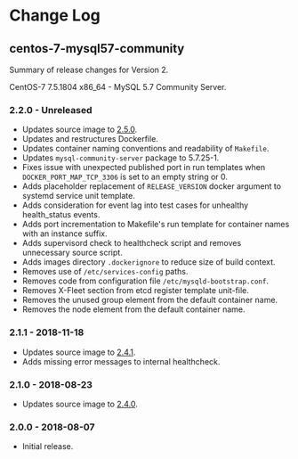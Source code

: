 # Change Log

## centos-7-mysql57-community

Summary of release changes for Version 2.

CentOS-7 7.5.1804 x86_64 - MySQL 5.7 Community Server.

### 2.2.0 - Unreleased

- Updates source image to [2.5.0](https://github.com/jdeathe/centos-ssh/releases/tag/2.5.0).
- Updates and restructures Dockerfile.
- Updates container naming conventions and readability of `Makefile`.
- Updates `mysql-community-server` package to 5.7.25-1.
- Fixes issue with unexpected published port in run templates when `DOCKER_PORT_MAP_TCP_3306` is set to an empty string or 0.
- Adds placeholder replacement of `RELEASE_VERSION` docker argument to systemd service unit template.
- Adds consideration for event lag into test cases for unhealthy health_status events.
- Adds port incrementation to Makefile's run template for container names with an instance suffix.
- Adds supervisord check to healthcheck script and removes unnecessary source script.
- Adds images directory `.dockerignore` to reduce size of build context.
- Removes use of `/etc/services-config` paths.
- Removes code from configuration file `/etc/mysqld-bootstrap.conf`.
- Removes X-Fleet section from etcd register template unit-file.
- Removes the unused group element from the default container name.
- Removes the node element from the default container name.

### 2.1.1 - 2018-11-18

- Updates source image to [2.4.1](https://github.com/jdeathe/centos-ssh/releases/tag/2.4.1).
- Adds missing error messages to internal healthcheck.

### 2.1.0 - 2018-08-23

- Updates source image to [2.4.0](https://github.com/jdeathe/centos-ssh/releases/tag/2.4.0).

### 2.0.0 - 2018-08-07

- Initial release.